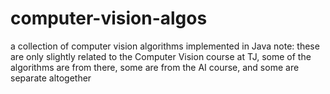 # computer-vision-algos
a collection of computer vision algorithms implemented in Java
note: these are only slightly related to the Computer Vision course at TJ, some of the algorithms are from there, some are from the AI course, and some are separate altogether